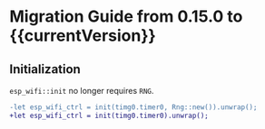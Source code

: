 # Migration Guide from 0.15.0 to {{currentVersion}}

## Initialization

`esp_wifi::init` no longer requires `RNG`.

```diff
-let esp_wifi_ctrl = init(timg0.timer0, Rng::new()).unwrap();
+let esp_wifi_ctrl = init(timg0.timer0).unwrap();
```
